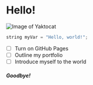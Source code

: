 # Hello!
![Image of Yaktocat](https://camo.githubusercontent.com/4e4e82c65cecec49f6bbe943a014a35c74a36260883036d898fe2d6ae3513a7f/68747470733a2f2f6f63746f6465782e6769746875622e636f6d2f696d616765732f79616b746f6361742e706e67)
``` c++
string myVar = "Hello, world!";
```
- [ ] Turn on GitHub Pages
- [ ] Outline my portfolio
- [ ] Introduce myself to the world
##### Goodbye!
